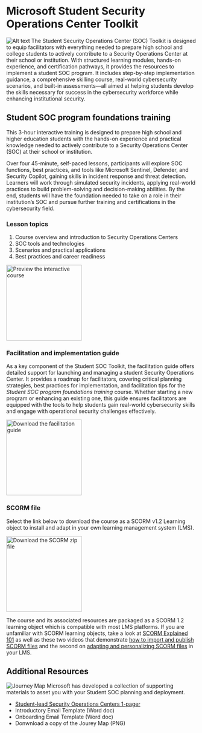 # Microsoft Student Security Operations Center Toolkit
![Alt text](https://microsoft.github.io/SOC/source/i/hero.png?raw=true "Hero Image")
The Student Security Operations Center (SOC) Toolkit is designed to equip facilitators with everything needed to prepare high school and college students to actively contribute to a Security Operations Center at their school or institution. With structured learning modules, hands-on experience, and certification pathways, it provides the resources to implement a student SOC program. It includes step-by-step implementation guidance, a comprehensive skilling course, real-world cybersecurity scenarios, and built-in assessments—all aimed at helping students develop the skills necessary for success in the cybersecurity workforce while enhancing institutional security.

## Student SOC program foundations training

This 3-hour interactive training is designed to prepare  high school and higher education students with the hands-on experience and practical knowledge needed to actively contribute to a Security Operations Center (SOC) at their school or institution.

Over four 45-minute, self-paced lessons, participants will explore SOC functions, best practices, and tools like Microsoft Sentinel, Defender, and Security Copilot, gaining skills in incident response and threat detection. Learners will work through simulated security incidents, applying real-world practices to build problem-solving and decision-making abilities. By the end, students will have the foundation needed to take on a role in their institution’s SOC and pursue further training and certifications in the cybersecurity field.

### Lesson topics
1. Course overview and introduction to Security Operations Centers
2. SOC tools and technologies
3. Scenarios and practical applications
4. Best practices and career readiness

[<img src="https://microsoft.github.io/SOC/source/i/preview.png" alt="Preview the interactive course" width="200"/>](https://microsoft.github.io/SOC/source/content/#)

### Facilitation and implementation guide
As a key component of the Student SOC Toolkit, the facilitation guide offers detailed support for launching and managing a student Security Operations Center. It provides a roadmap for facilitators, covering critical planning strategies, best practices for implementation, and facilitation tips for the _Student SOC program foundations training_ course. Whether starting a new program or enhancing an existing one, this guide ensures facilitators are equipped with the tools to help students gain real-world cybersecurity skills and engage with operational security challenges effectively.

[<img src="https://microsoft.github.io/SOC/source/i/guide.png" alt="Download the facilitation guide" width="200"/>](https://microsoft.github.io/SOC/source/files/SOC-Students-Implementation-Guide_7April2025.pdf)

### SCORM file
Select the link below to download the course as a SCORM v1.2 Learning object to install and adapt in your own learning management system (LMS).

[<img src="https://microsoft.github.io/SOC/source/i/scorm.png" alt="Download the SCORM zip file" width="200"/>](https://microsoft.github.io/SOC/source/SCORM/student-soc-program-foundations-training-scorm12.zip)

The course and its associated resources are packaged as a SCORM 1.2 learning object which is compatible with most LMS platforms. If you are unfamiliar with SCORM learning objects, take a look at [SCORM Explained 101](https://scorm.com/scorm-explained/one-minute-scorm-overview/) as well as these two videos that demonstrate [how to import and publish SCORM files](https://k12blueprint.com/sites/default/files/elearning/SCORM-1%20Import%20and%20Publish.mp4) and the second on [adapting and personalizing SCORM files](https://k12blueprint.com/sites/default/files/elearning/SCORM%202%20Personalize.mp4) in your LMS.

## Additional Resources
![Journey Map](https://microsoft.github.io/SOC/source/files/Journey-Map_June.2025.png "Journey Map")
Microsoft has developed a collection of supporting materials to asset you with your Student SOC planning and deployment.
- [Student-lead Security Operations Centers 1-pager](https://microsoft.github.io/SOC/source/files/Student-Led-Security-Operations-Centers.pdf)
- Introductory Email Template (Word doc)
- Onboarding Email Template (Word doc)
- Donwnload a copy of the Jourey Map (PNG)

